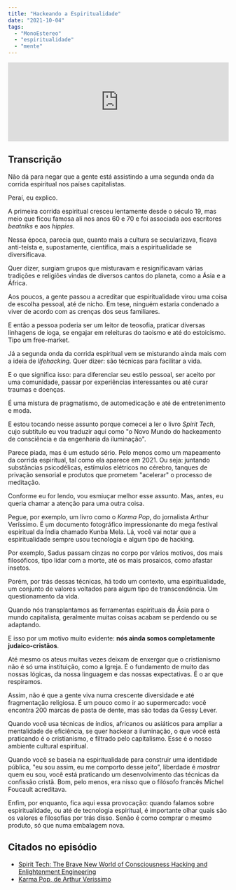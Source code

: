 ```yaml
---
title: "Hackeando a Espiritualidade"
date: "2021-10-04"
tags: 
  - "MonoEstereo"
  - "espiritualidade"
  - "mente"
---
```


<iframe style="width: 100%; height: 180px;" src="https://anchor.fm/monoestereo/embed/episodes/Hackeando-a-Espiritualidade-e18a5kp" width="100%" height="180px" frameborder="0" scrolling="no"></iframe>

## Transcrição

Não dá para negar que a gente está assistindo a uma segunda onda da corrida espiritual nos países capitalistas.

Peraí, eu explico.

A primeira corrida espiritual cresceu lentamente desde o século 19, mas meio que ficou famosa ali nos anos 60 e 70 e foi associada aos escritores _beatniks_ e aos _hippies_.

Nessa época, parecia que, quanto mais a cultura se secularizava, ficava anti-teísta e, supostamente, científica, mais a espiritualidade se diversificava.

Quer dizer, surgiam grupos que misturavam e resignificavam várias tradições e religiões vindas de diversos cantos do planeta, como a Ásia e a África.

Aos poucos, a gente passou a acreditar que espiritualidade virou uma coisa de escolha pessoal, até de nicho. Em tese, ninguém estaria condenado a viver de acordo com as crenças dos seus familiares.

E então a pessoa poderia ser um leitor de teosofia, praticar diversas linhagens de ioga, se engajar em releituras do taoismo e até do estoicismo. Tipo um free-market.

Já a segunda onda da corrida espiritual vem se misturando ainda mais com a ideia de _lifehacking._ Quer dizer: são técnicas para facilitar a vida.

E o que significa isso: para diferenciar seu estilo pessoal, ser aceito por uma comunidade, passar por experiências interessantes ou até curar traumas e doenças.

É uma mistura de pragmatismo, de automedicação e até de entretenimento e moda.

E estou tocando nesse assunto porque comecei a ler o livro _Spirit Tech_, cujo subtítulo eu vou traduzir aqui como "o Novo Mundo do hackeamento de consciência e da engenharia da iluminação".

Parece piada, mas é um estudo sério. Pelo menos como um mapeamento da corrida espiritual, tal como ela aparece em 2021. Ou seja: juntando substâncias psicodélicas, estímulos elétricos no cérebro, tanques de privação sensorial e produtos que prometem "acelerar" o processo de meditação.

Conforme eu for lendo, vou esmiuçar melhor esse assunto. Mas, antes, eu queria chamar a atenção para uma outra coisa.

Pegue, por exemplo, um livro como o _Karma Pop_, do jornalista Arthur Veríssimo. É um documento fotográfico impressionante do mega festival espiritual da Índia chamado Kunba Mela. Lá, você vai notar que a espiritualidade sempre usou tecnologia e algum tipo de hacking.

Por exemplo, Sadus passam cinzas no corpo por vários motivos, dos mais filosóficos, tipo lidar com a morte, até os mais prosaicos, como afastar insetos.

Porém, por trás dessas técnicas, há todo um contexto, uma espiritualidade, um conjunto de valores voltados para algum tipo de transcendência. Um questionamento da vida.

Quando nós transplantamos as ferramentas espirituais da Ásia para o mundo capitalista, geralmente muitas coisas acabam se perdendo ou se adaptando.

E isso por um motivo muito evidente: **nós ainda somos completamente judaico-cristãos**.

Até mesmo os ateus muitas vezes deixam de enxergar que o cristianismo não é só uma instituição, como a Igreja. É o fundamento de muito das nossas lógicas, da nossa linguagem e das nossas expectativas. É o ar que respiramos.

Assim, não é que a gente viva numa crescente diversidade e até fragmentação religiosa. É um pouco como ir ao supermercado: você encontra 200 marcas de pasta de dente, mas são todas da Gessy Lever.

Quando você usa técnicas de índios, africanos ou asiáticos para ampliar a mentalidade de eficiência, se quer hackear a iluminação, o que você está praticando é o cristianismo, e filtrado pelo capitalismo. Esse é o nosso ambiente cultural espiritual.

Quando você se baseia na espiritualidade para construir uma identidade pública, "eu sou assim, eu me comporto desse jeito", liberdade é _mostrar_ quem eu sou, você está praticando um desenvolvimento das técnicas da confissão cristã. Bom, pelo menos, era nisso que o filósofo francês Michel Foucault acreditava.

Enfim, por enquanto, fica aqui essa provocação: quando falamos sobre espiritualidade, ou até de tecnologia espiritual, é importante olhar quais são os valores e filosofias por trás disso. Senão é como comprar o mesmo produto, só que numa embalagem nova.

## Citados no episódio

- [Spirit Tech: The Brave New World of Consciousness Hacking and Enlightenment Engineering](https://amzn.to/3laReAg)
- [Karma Pop, de Arthur Veríssimo](https://amzn.to/3owrPTv)

